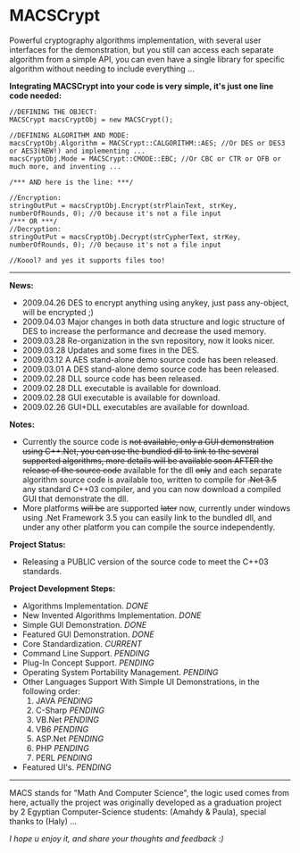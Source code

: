 # MACSCrypt #
Powerful cryptography algorithms implementation, with several user interfaces for the demonstration, but you still can access each separate algorithm from a simple API, you can even have a single library for specific algorithm without needing to include everything ...

**Integrating MACSCrypt into your code is very simple, it's just one line code needed:**

```
//DEFINING THE OBJECT:
MACSCrypt macsCryptObj = new MACSCrypt();

//DEFINING ALGORITHM AND MODE:
macsCryptObj.Algorithm = MACSCrypt::CALGORITHM::AES; //Or DES or DES3 or AES3(NEW!) and implementing ...
macsCryptObj.Mode = MACSCrypt::CMODE::EBC; //Or CBC or CTR or OFB or much more, and inventing ...

/*** AND here is the line: ***/

//Encryption:
stringOutPut = macsCryptObj.Encrypt(strPlainText, strKey, numberOfRounds, 0); //0 because it's not a file input
/*** OR ***/
//Decryption:
stringOutPut = macsCryptObj.Decrypt(strCypherText, strKey, numberOfRounds, 0); //0 because it's not a file input

//Koool? and yes it supports files too!
```


---

**News:**

  * 2009.04.26 DES to encrypt anything using anykey, just pass any-object, will be encrypted ;)
  * 2009.04.03 Major changes in both data structure and logic structure of DES to increase the performance and decrease the used memory.
  * 2009.03.28 Re-organization in the svn repository, now it looks nicer.
  * 2009.03.28 Updates and some fixes in the DES.
  * 2009.03.12 A AES stand-alone demo source code has been released.
  * 2009.03.01 A DES stand-alone demo source code has been released.
  * 2009.02.28 DLL source code has been released.
  * 2009.02.28 DLL executable is available for download.
  * 2009.02.28 GUI executable is available for download.
  * 2009.02.26 GUI+DLL executables are available for download.

**Notes:**

  * Currently the source code is ~~not available, only a GUI demonstration using C++.Net, you can use the bundled dll to link to the several supported algorithms, more details will be available soon AFTER the release of the source code~~ available for the dll ~~only~~ and each separate algorithm source code is available too, written to compile for ~~.Net 3.5~~ any standard C++03 compiler, and you can now download a compiled GUI that demonstrate the dll.
  * More platforms ~~will be~~ are supported ~~later~~ now, currently under windows using .Net Framework 3.5 you can easily link to the bundled dll, and under any other platform you can compile the source independently.

**Project Status:**

  * Releasing a PUBLIC version of the source code to meet the C++03 standards.

**Project Development Steps:**

  * Algorithms Implementation. _DONE_
  * New Invented Algorithms Implementation. _DONE_
  * Simple GUI Demonstration. _DONE_
  * Featured GUI Demonstration. _DONE_
  * Core Standardization. _CURRENT_
  * Command Line Support. _PENDING_
  * Plug-In Concept Support. _PENDING_
  * Operating System Portability Management. _PENDING_
  * Other Languages Support With Simple UI Demonstrations, in the following order:
    1. JAVA _PENDING_
    1. C-Sharp _PENDING_
    1. VB.Net _PENDING_
    1. VB6 _PENDING_
    1. ASP.Net _PENDING_
    1. PHP _PENDING_
    1. PERL _PENDING_
  * Featured UI's. _PENDING_

---


MACS stands for "Math And Computer Science", the logic used comes from here, actually the project was originally developed as a graduation project by 2 Egyptian Computer-Science students: (Amahdy & Paula), special thanks to (Haly) ...

_I hope u enjoy it, and share your thoughts and feedback :)_